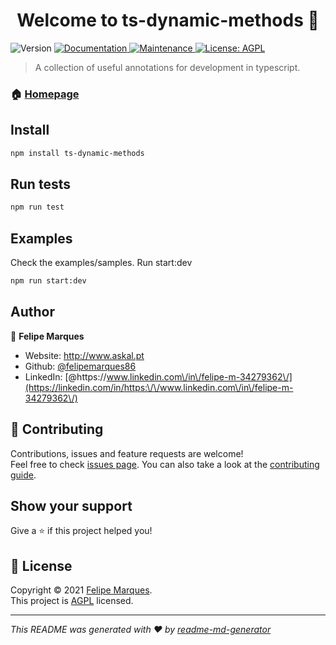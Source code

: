 <h1 align="center">Welcome to ts-dynamic-methods 👋</h1>
<p>
  <img alt="Version" src="https://img.shields.io/badge/version-0.0.3-blue.svg?cacheSeconds=2592000" />
  <a href="https://github.com/felipemarques86/ts-dynamic-methods#readme" target="_blank">
    <img alt="Documentation" src="https://img.shields.io/badge/documentation-yes-brightgreen.svg" />
  </a>
  <a href="https://github.com/felipemarques86/ts-dynamic-methods/graphs/commit-activity" target="_blank">
    <img alt="Maintenance" src="https://img.shields.io/badge/Maintained%3F-yes-green.svg" />
  </a>
  <a href="https://github.com/felipemarques86/ts-dynamic-methods/blob/master/LICENSE" target="_blank">
    <img alt="License: AGPL" src="https://img.shields.io/github/license/felipemarques86/ts-dynamic-methods" />
  </a>
</p>

> A collection of useful annotations for development in typescript.

### 🏠 [Homepage](https://github.com/felipemarques86/ts-dynamic-methods)

## Install

```sh
npm install ts-dynamic-methods
```

## Run tests

```sh
npm run test
```

## Examples
Check the examples/samples. Run start:dev 

```sh
npm run start:dev
```

## Author

👤 **Felipe Marques**

* Website: http://www.askal.pt
* Github: [@felipemarques86](https://github.com/felipemarques86)
* LinkedIn: [@https:\/\/www.linkedin.com\/in\/felipe-m-34279362\/](https://linkedin.com/in/https:\/\/www.linkedin.com\/in\/felipe-m-34279362\/)

## 🤝 Contributing

Contributions, issues and feature requests are welcome!<br />Feel free to check [issues page](https://github.com/felipemarques86/ts-dynamic-methods/issues). You can also take a look at the [contributing guide](https://github.com/felipemarques86/ts-dynamic-methods/blob/master/CONTRIBUTING.md).

## Show your support

Give a ⭐️ if this project helped you!

## 📝 License

Copyright © 2021 [Felipe Marques](https://github.com/felipemarques86).<br />
This project is [AGPL](https://github.com/felipemarques86/ts-dynamic-methods/blob/master/LICENSE) licensed.

***
_This README was generated with ❤️ by [readme-md-generator](https://github.com/kefranabg/readme-md-generator)_